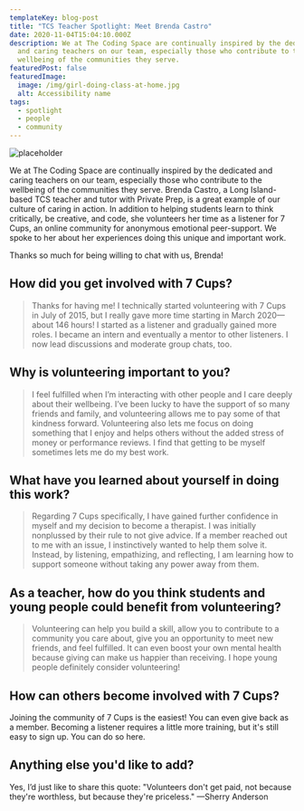 ```yaml
---
templateKey: blog-post
title: "TCS Teacher Spotlight: Meet Brenda Castro"
date: 2020-11-04T15:04:10.000Z
description: We at The Coding Space are continually inspired by the dedicated
  and caring teachers on our team, especially those who contribute to the
  wellbeing of the communities they serve.
featuredPost: false
featuredImage:
  image: /img/girl-doing-class-at-home.jpg
  alt: Accessibility name
tags:
  - spotlight
  - people
  - community
---
```

![placeholder](/img/coding-camp.jpg "Blah blah blah ")

We at The Coding Space are continually inspired by the dedicated and caring teachers on our team, especially those who contribute to the wellbeing of the communities they serve. Brenda Castro, a Long Island-based TCS teacher and tutor with Private Prep, is a great example of our culture of caring in action. In addition to helping students learn to think critically, be creative, and code, she volunteers her time as a listener for 7 Cups, an online community for anonymous emotional peer-support. We spoke to her about her experiences doing this unique and important work.

Thanks so much for being willing to chat with us, Brenda!

##  How did you get involved with 7 Cups?

>
> Thanks for having me! I technically started volunteering with 7 Cups in July of 2015, but I really gave more time starting in March 2020—about 146 hours! I started as a listener and gradually gained more roles. I became an intern and eventually a mentor to other listeners. I now lead discussions and moderate group chats, too.

## Why is volunteering important to you?

>
> I feel fulfilled when I’m interacting with other people and I care deeply about their wellbeing. I’ve been lucky to have the support of so many friends and family, and volunteering allows me to pay some of that kindness forward. Volunteering also lets me focus on doing something that I enjoy and helps others without the added stress of money or performance reviews. I find that getting to be myself sometimes lets me do my best work.

## What have you learned about yourself in doing this work?

>
> Regarding 7 Cups specifically, I have gained further confidence in myself and my decision to become a therapist. I was initially nonplussed by their rule to not give advice. If a member reached out to me with an issue, I instinctively wanted to help them solve it. Instead, by listening, empathizing, and reflecting, I am learning how to support someone without taking any power away from them.

## As a teacher, how do you think students and young people could benefit from volunteering?

>
> Volunteering can help you build a skill, allow you to contribute to a community you care about, give you an opportunity to meet new friends, and feel fulfilled. It can even boost your own mental health because giving can make us happier than receiving. I hope young people definitely consider volunteering!

## How can others become involved with 7 Cups?


Joining the community of 7 Cups is the easiest! You can even give back as a member. Becoming a listener requires a little more training, but it's still easy to sign up. You can do so here.

## Anything else you'd like to add?


Yes, I’d just like to share this quote: "Volunteers don't get paid, not because they're worthless, but because they're priceless." —Sherry Anderson
